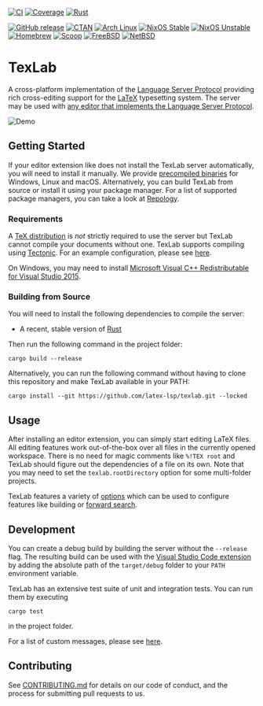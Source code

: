 [![CI](https://github.com/latex-lsp/texlab/workflows/CI/badge.svg)](https://github.com/latex-lsp/texlab/actions)
[![Coverage](https://codecov.io/gh/latex-lsp/texlab/branch/master/graph/badge.svg)](https://codecov.io/gh/latex-lsp/texlab)
[![Rust](https://img.shields.io/badge/rustc-1.58.1%2B-blue)](https://blog.rust-lang.org/2022/01/20/Rust-1.58.1.html)

[![GitHub release](https://img.shields.io/github/release/latex-lsp/texlab?label=github)](https://github.com/latex-lsp/texlab/releases)
[![CTAN](https://img.shields.io/ctan/v/texlab)](https://ctan.org/pkg/texlab)
[![Arch Linux](https://repology.org/badge/version-for-repo/arch/texlab.svg?header=arch%20linux)](https://www.archlinux.org/packages/community/x86_64/texlab/)
[![NixOS Stable](https://repology.org/badge/version-for-repo/nix_stable/texlab.svg?header=nixos%20stable)](https://nixos.org/nixos/packages.html?channel=nixos-20.03&query=texlab)
[![NixOS Unstable](https://repology.org/badge/version-for-repo/nix_unstable/texlab.svg?header=nixos%20unstable)](https://nixos.org/nixos/packages.html?channel=nixpkgs-unstable&query=texlab)
[![Homebrew](https://repology.org/badge/version-for-repo/homebrew/texlab.svg?header=homebrew)](https://formulae.brew.sh/formula/texlab)
[![Scoop](https://repology.org/badge/version-for-repo/scoop/texlab.svg?header=scoop)](https://scoop.sh/)
[![FreeBSD](https://repology.org/badge/version-for-repo/freebsd/texlab.svg?header=freebsd)](https://www.freshports.org/devel/texlab)
[![NetBSD](https://repology.org/badge/version-for-repo/pkgsrc_current/texlab.svg?header=netbsd)](https://pkgsrc.se/print/texlab)

# TexLab

A cross-platform implementation of the [Language Server Protocol](https://microsoft.github.io/language-server-protocol)
providing rich cross-editing support for the [LaTeX](https://www.latex-project.org/) typesetting system.
The server may be used with [any editor that implements the Language Server Protocol](https://microsoft.github.io/language-server-protocol/implementors/tools/).

![Demo](docs/demo.gif)

## Getting Started

If your editor extension like does not install the TexLab server automatically,
you will need to install it manually.
We provide [precompiled binaries](https://github.com/latex-lsp/texlab/releases)
for Windows, Linux and macOS.
Alternatively, you can build TexLab from source or install it using your package manager.
For a list of supported package managers, you can take a look at [Repology](https://repology.org/project/texlab/versions).

### Requirements

A [TeX distribution](https://www.latex-project.org/get/#tex-distributions) is _not_ strictly required
to use the server but TexLab cannot compile your documents without one.
TexLab supports compiling using [Tectonic](https://tectonic-typesetting.github.io/).
For an example configuration, please see [here](docs/tectonic.md).

On Windows, you may need to install [Microsoft Visual C++ Redistributable for Visual Studio 2015](https://www.microsoft.com/en-US/download/details.aspx?id=48145).

### Building from Source

You will need to install the following dependencies to compile the server:

- A recent, stable version of [Rust](https://rustup.rs/)

Then run the following command in the project folder:

```shell
cargo build --release
```

Alternatively, you can run the following command
without having to clone this repository and make TexLab available in your PATH:

```shell
cargo install --git https://github.com/latex-lsp/texlab.git --locked
```

## Usage

After installing an editor extension, you can simply start editing LaTeX files. All editing features work out-of-the-box over all files in the currently opened workspace.
There is no need for magic comments like `%!TEX root`
and TexLab should figure out the dependencies of a file on its own.
Note that you may need to set the `texlab.rootDirectory` option for some multi-folder projects.

TexLab features a variety of [options](docs/options.md) which can be used to configure features like building or [forward search](docs/previewing.md).

## Development

You can create a debug build by building the server without the `--release` flag.
The resulting build can be used with the [Visual Studio Code extension](https://github.com/latex-lsp/texlab-vscode)
by adding the absolute path of the `target/debug` folder to your `PATH` environment variable.

TexLab has an extensive test suite of unit and integration tests. You can run them by executing

```shell
cargo test
```

in the project folder.

For a list of custom messages, please see [here](docs/custom_messages.md).

## Contributing

See [CONTRIBUTING.md](CONTRIBUTING.md) for details on our code of conduct, and the process for submitting pull requests to us.
